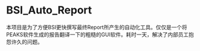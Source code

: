 # BSI_Auto_Report
本项目是为了方便BSI更快撰写最终Report所产生的自动化工具。仅仅是一个将PEAKS软件生成的报告翻译一下的粗糙的GUI软件。耗时一天，解决了内部员工抱怨许久的问题。
